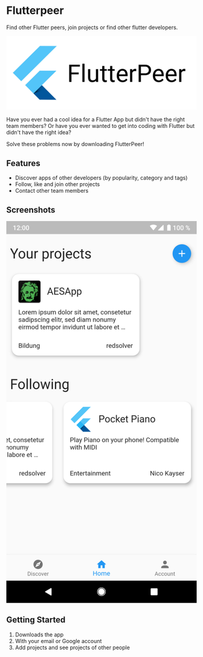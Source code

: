 # Flutterpeer

Find other Flutter peers, join projects or find other flutter developers.

![alt text](https://github.com/daniel-vera-g/flutter-peer/blob/master/assets/FlutterPeer_Logo.jpg "FlutterPeer Logo")

Have you ever had a cool idea for a Flutter App but didn't have the right team members?
Or have you ever wanted to get into coding with Flutter but didn't have the right idea?

Solve these problems now by downloading FlutterPeer!

## Features
- Discover apps of other developers (by popularity, category and tags)
- Follow, like and join other projects
- Contact other team members

## Screenshots

![alt text](https://github.com/daniel-vera-g/flutter-peer/blob/master/assets/Screenshot_20190601-193132.png "Home Page Screenshot")

## Getting Started

1. Downloads the app
2. With your email or Google account
3. Add projects and see projects of other people
